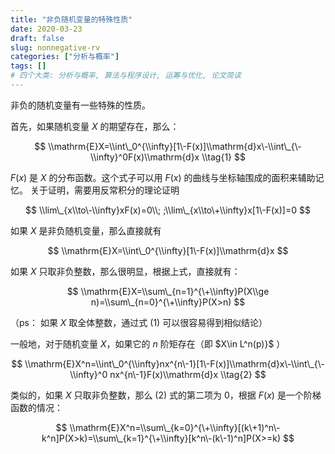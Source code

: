 ```yaml
---
title: "非负随机变量的特殊性质"
date: 2020-03-23
draft: false
slug: nonnegative-rv
categories: ["分析与概率"]
tags: []
# 四个大类: 分析与概率, 算法与程序设计, 运筹与优化, 论文简读
---
```


非负的随机变量有一些特殊的性质。

首先，如果随机变量 $X$ 的期望存在，那么：

$$
\\mathrm{E}X=\\int\_0^{\\infty}[1\-F(x)]\\mathrm{d}x\-\\int\_{\-\\infty}^0F(x)\\mathrm{d}x \\tag{1}
$$

$F(x)$ 是 $X$ 的分布函数。这个式子可以用 $F(x)$ 的曲线与坐标轴围成的面积来辅助记忆。
关于证明，需要用反常积分的理论证明

$$
\\lim\_{x\\to\-\\infty}xF(x)=0\\; ;\\lim\_{x\\to\+\\infty}x[1\-F(x)]=0
$$

如果 $X$ 是非负随机变量，那么直接就有

$$
\\mathrm{E}X=\\int\_0^{\\infty}[1\-F(x)]\\mathrm{d}x
$$

如果 $X$ 只取非负整数，那么很明显，根据上式，直接就有：

$$
\\mathrm{E}X=\\sum\_{n=1}^{\+\\infty}P(X\\ge n)=\\sum\_{n=0}^{\+\\infty}P(X>n)
$$

（ps： 如果 $X$ 取全体整数，通过式 (1) 可以很容易得到相似结论）


一般地，对于随机变量 $X$，如果它的 $n$ 阶矩存在（即 $X\\in L^n(p)}$ ）

$$
\\mathrm{E}X^n=\\int\_0^{\\infty}nx^{n\-1}[1\-F(x)]\\mathrm{d}x\-\\int\_{\-\\infty}^0 nx^{n\-1}F(x)\\mathrm{d}x  \\tag{2}
$$

类似的，如果 $X$ 只取非负整数，那么 (2) 式的第二项为 $0$，根据 $F(x)$ 是一个阶梯函数的情况：

$$
\\mathrm{E}X^n=\\sum\_{k=0}^{\+\\infty}[(k\+1)^n\-k^n]P(X>k)=\\sum\_{k=1}^{\+\\infty}[k^n\-(k\-1)^n]P(X>=k)
$$
